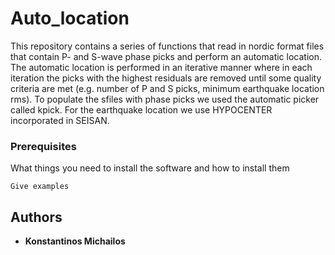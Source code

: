# Auto_location
This repository contains a series of functions that read in nordic format files that contain P- and S-wave phase picks and perform an automatic location. The automatic location is performed in an iterative manner where in each iteration the picks with the highest residuals are removed until some quality criteria are met (e.g. number of P and S picks, minimum earthquake location rms). To populate the sfiles with phase picks we used the automatic picker called kpick. For the earthquake location we use HYPOCENTER incorporated in SEISAN.

### Prerequisites

What things you need to install the software and how to install them

```
Give examples
```
## Authors

* **Konstantinos Michailos** 
